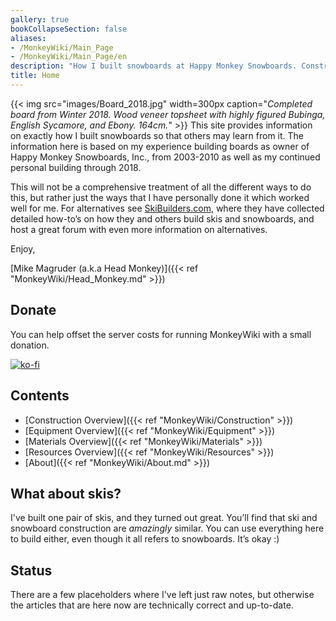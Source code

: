 ```yaml
---
gallery: true
bookCollapseSection: false
aliases:
- /MonkeyWiki/Main_Page
- /MonkeyWiki/Main_Page/en
description: "How I built snowboards at Happy Monkey Snowboards. Construction techniques, equipment, materials, etc."
title: Home
---
```

{{< img src="images/Board_2018.jpg" width=300px caption="_Completed board from Winter 2018. Wood veneer topsheet with highly figured Bubinga, English Sycamore, and Ebony. 164cm._" >}} 
This site provides information on exactly how I built snowboards so that others may learn from it. 
The information here is based on my experience building boards as owner of Happy Monkey Snowboards, Inc., from 2003-2010 as well as 
my continued personal building through 2018.

This will not be a comprehensive treatment of all the different ways to do this, but rather just the ways that I have 
personally done it which worked well for me. For alternatives see [SkiBuilders.com](http://www.skibuilders.com), where they have collected 
detailed how-to’s on how they and others build skis and snowboards, and host a great forum with even more information on alternatives.

Enjoy,

[Mike Magruder (a.k.a Head Monkey)]({{< ref "MonkeyWiki/Head_Monkey.md" >}})

## Donate

You can help offset the server costs for running MonkeyWiki with a small donation. 

[![ko-fi](https://ko-fi.com/img/githubbutton_sm.svg)](https://ko-fi.com/H2H5OG3E0)

## Contents 
- [Construction Overview]({{< ref "MonkeyWiki/Construction" >}})
- [Equipment Overview]({{< ref "MonkeyWiki/Equipment" >}})
- [Materials Overview]({{< ref "MonkeyWiki/Materials" >}})
- [Resources Overview]({{< ref "MonkeyWiki/Resources" >}})
- [About]({{< ref "MonkeyWiki/About.md" >}})

## What about skis? 
I've built one pair of skis, and they turned out great. You’ll find that ski and snowboard construction are *amazingly* similar. 
You can use everything here to build either, even though it all refers to snowboards. It’s okay :)

## Status 
There are a few placeholders where I've left just raw notes, but otherwise the articles that are here now are technically 
correct and up-to-date.

